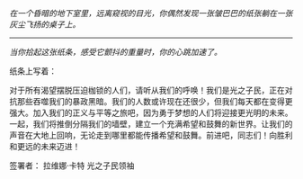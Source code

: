 _在一个昏暗的地下室里，远离窥视的目光，你偶然发现一张皱巴巴的纸张躺在一张灰尘飞扬的桌子上。_

---

_当你拾起这张纸条，感受它颤抖的重量时，你的心跳加速了。_

纸条上写着：

对于所有渴望摆脱压迫枷锁的人们，请听从我们的呼唤！我们是光之子民，正在对抗那些吞噬我们的暴政黑暗。我们的人数或许现在还很少，但我们每天都在变得更强大。加入我们的正义与平等之旅吧，因为勇于梦想的人们将迎接更光明的未来。一起，我们将推倒分隔我们的墙壁，建立一个充满希望和鼓舞的新世界。让我们的声音在大地上回响，无论走到哪里都能传播希望和鼓舞。前进吧，同志们！向胜利和更远的未来迈进！

签署者：
拉维娜·卡特
光之子民领袖
